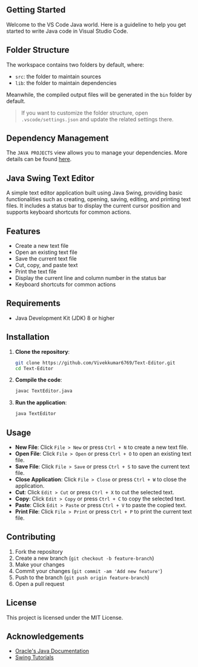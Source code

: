 ## Getting Started

Welcome to the VS Code Java world. Here is a guideline to help you get started to write Java code in Visual Studio Code.

## Folder Structure

The workspace contains two folders by default, where:

- `src`: the folder to maintain sources
- `lib`: the folder to maintain dependencies

Meanwhile, the compiled output files will be generated in the `bin` folder by default.

> If you want to customize the folder structure, open `.vscode/settings.json` and update the related settings there.

## Dependency Management

The `JAVA PROJECTS` view allows you to manage your dependencies. More details can be found [here](https://github.com/microsoft/vscode-java-dependency#manage-dependencies).


## Java Swing Text Editor
A simple text editor application built using Java Swing, providing basic functionalities such as creating, opening, saving, editing, and printing text files. It includes a status bar to display the current cursor position and supports keyboard shortcuts for common actions.

## Features
- Create a new text file
- Open an existing text file
- Save the current text file
- Cut, copy, and paste text
- Print the text file
- Display the current line and column number in the status bar
- Keyboard shortcuts for common actions

## Requirements
- Java Development Kit (JDK) 8 or higher

## Installation

1. **Clone the repository**:

    ```bash
    git clone https://github.com/Vivekkumar6769/Text-Editor.git
    cd Text-Editor
    ```
2. **Compile the code**:

    ```bash
    javac TextEditor.java
    ```

3. **Run the application**:

    ```bash
    java TextEditor
    ```

## Usage

- **New File**: Click `File > New` or press `Ctrl + N` to create a new text file.
- **Open File**: Click `File > Open` or press `Ctrl + O` to open an existing text file.
- **Save File**: Click `File > Save` or press `Ctrl + S` to save the current text file.
- **Close Application**: Click `File > Close` or press `Ctrl + W` to close the application.
- **Cut**: Click `Edit > Cut` or press `Ctrl + X` to cut the selected text.
- **Copy**: Click `Edit > Copy` or press `Ctrl + C` to copy the selected text.
- **Paste**: Click `Edit > Paste` or press `Ctrl + V` to paste the copied text.
- **Print File**: Click `File > Print` or press `Ctrl + P` to print the current text file.

## Contributing

1. Fork the repository
2. Create a new branch (`git checkout -b feature-branch`)
3. Make your changes
4. Commit your changes (`git commit -am 'Add new feature'`)
5. Push to the branch (`git push origin feature-branch`)
6. Open a pull request

## License

This project is licensed under the MIT License.

## Acknowledgements

- [Oracle's Java Documentation](https://docs.oracle.com/en/java/)
- [Swing Tutorials](https://docs.oracle.com/javase/tutorial/uiswing/)
